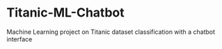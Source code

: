 # Titanic-ML-Chatbot
Machine Learning project on Titanic dataset classification with a chatbot interface

